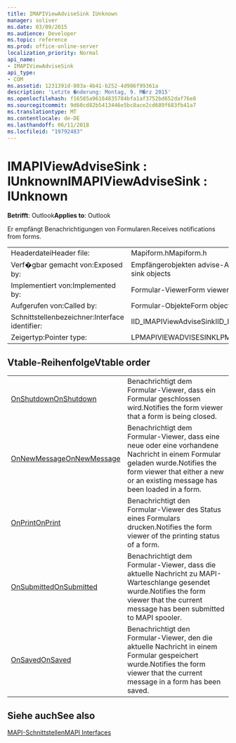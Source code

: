```yaml
---
title: IMAPIViewAdviseSink IUnknown
manager: soliver
ms.date: 03/09/2015
ms.audience: Developer
ms.topic: reference
ms.prod: office-online-server
localization_priority: Normal
api_name:
- IMAPIViewAdviseSink
api_type:
- COM
ms.assetid: 1231391d-803a-4b41-b252-4d986f99361a
description: 'Letzte �nderung: Montag, 9. M�rz 2015'
ms.openlocfilehash: f16585a96164835784bfa1af3752bd652daf76e8
ms.sourcegitcommit: 9d60cd82b5413446e5bc8ace2cd689f683fb41a7
ms.translationtype: MT
ms.contentlocale: de-DE
ms.lasthandoff: 06/11/2018
ms.locfileid: "19792483"
---
```

# <a name="imapiviewadvisesink--iunknown"></a><span data-ttu-id="908e1-103">IMAPIViewAdviseSink : IUnknown</span><span class="sxs-lookup"><span data-stu-id="908e1-103">IMAPIViewAdviseSink : IUnknown</span></span>

  
  
<span data-ttu-id="908e1-104">**Betrifft**: Outlook</span><span class="sxs-lookup"><span data-stu-id="908e1-104">**Applies to**: Outlook</span></span> 
  
<span data-ttu-id="908e1-105">Er empfängt Benachrichtigungen von Formularen.</span><span class="sxs-lookup"><span data-stu-id="908e1-105">Receives notifications from forms.</span></span> 
  
|||
|:-----|:-----|
|<span data-ttu-id="908e1-106">Headerdatei</span><span class="sxs-lookup"><span data-stu-id="908e1-106">Header file:</span></span>  <br/> |<span data-ttu-id="908e1-107">Mapiform.h</span><span class="sxs-lookup"><span data-stu-id="908e1-107">Mapiform.h</span></span>  <br/> |
|<span data-ttu-id="908e1-108">Verf�gbar gemacht von:</span><span class="sxs-lookup"><span data-stu-id="908e1-108">Exposed by:</span></span>  <br/> |<span data-ttu-id="908e1-109">Empfängerobjekten advise-Ansicht</span><span class="sxs-lookup"><span data-stu-id="908e1-109">View advise sink objects</span></span>  <br/> |
|<span data-ttu-id="908e1-110">Implementiert von:</span><span class="sxs-lookup"><span data-stu-id="908e1-110">Implemented by:</span></span>  <br/> |<span data-ttu-id="908e1-111">Formular-Viewer</span><span class="sxs-lookup"><span data-stu-id="908e1-111">Form viewers</span></span>  <br/> |
|<span data-ttu-id="908e1-112">Aufgerufen von:</span><span class="sxs-lookup"><span data-stu-id="908e1-112">Called by:</span></span>  <br/> |<span data-ttu-id="908e1-113">Formular-Objekte</span><span class="sxs-lookup"><span data-stu-id="908e1-113">Form objects</span></span>  <br/> |
|<span data-ttu-id="908e1-114">Schnittstellenbezeichner:</span><span class="sxs-lookup"><span data-stu-id="908e1-114">Interface identifier:</span></span>  <br/> |<span data-ttu-id="908e1-115">IID_IMAPIViewAdviseSink</span><span class="sxs-lookup"><span data-stu-id="908e1-115">IID_IMAPIViewAdviseSink</span></span>  <br/> |
|<span data-ttu-id="908e1-116">Zeigertyp:</span><span class="sxs-lookup"><span data-stu-id="908e1-116">Pointer type:</span></span>  <br/> |<span data-ttu-id="908e1-117">LPMAPIVIEWADVISESINK</span><span class="sxs-lookup"><span data-stu-id="908e1-117">LPMAPIVIEWADVISESINK</span></span>  <br/> |
   
## <a name="vtable-order"></a><span data-ttu-id="908e1-118">Vtable-Reihenfolge</span><span class="sxs-lookup"><span data-stu-id="908e1-118">Vtable order</span></span>

|||
|:-----|:-----|
|[<span data-ttu-id="908e1-119">OnShutdown</span><span class="sxs-lookup"><span data-stu-id="908e1-119">OnShutdown</span></span>](imapiviewadvisesink-onshutdown.md) <br/> |<span data-ttu-id="908e1-120">Benachrichtigt dem Formular-Viewer, dass ein Formular geschlossen wird.</span><span class="sxs-lookup"><span data-stu-id="908e1-120">Notifies the form viewer that a form is being closed.</span></span>  <br/> |
|[<span data-ttu-id="908e1-121">OnNewMessage</span><span class="sxs-lookup"><span data-stu-id="908e1-121">OnNewMessage</span></span>](imapiviewadvisesink-onnewmessage.md) <br/> |<span data-ttu-id="908e1-122">Benachrichtigt dem Formular-Viewer, dass eine neue oder eine vorhandene Nachricht in einem Formular geladen wurde.</span><span class="sxs-lookup"><span data-stu-id="908e1-122">Notifies the form viewer that either a new or an existing message has been loaded in a form.</span></span>  <br/> |
|[<span data-ttu-id="908e1-123">OnPrint</span><span class="sxs-lookup"><span data-stu-id="908e1-123">OnPrint</span></span>](imapiviewadvisesink-onprint.md) <br/> |<span data-ttu-id="908e1-124">Benachrichtigt den Formular-Viewer des Status eines Formulars drucken.</span><span class="sxs-lookup"><span data-stu-id="908e1-124">Notifies the form viewer of the printing status of a form.</span></span>  <br/> |
|[<span data-ttu-id="908e1-125">OnSubmitted</span><span class="sxs-lookup"><span data-stu-id="908e1-125">OnSubmitted</span></span>](imapiviewadvisesink-onsubmitted.md) <br/> |<span data-ttu-id="908e1-126">Benachrichtigt dem Formular-Viewer, dass die aktuelle Nachricht zu MAPI-Warteschlange gesendet wurde.</span><span class="sxs-lookup"><span data-stu-id="908e1-126">Notifies the form viewer that the current message has been submitted to MAPI spooler.</span></span>  <br/> |
|[<span data-ttu-id="908e1-127">OnSaved</span><span class="sxs-lookup"><span data-stu-id="908e1-127">OnSaved</span></span>](imapiviewadvisesink-onsaved.md) <br/> |<span data-ttu-id="908e1-128">Benachrichtigt den Formular-Viewer, den die aktuelle Nachricht in einem Formular gespeichert wurde.</span><span class="sxs-lookup"><span data-stu-id="908e1-128">Notifies the form viewer that the current message in a form has been saved.</span></span>  <br/> |
   
## <a name="see-also"></a><span data-ttu-id="908e1-129">Siehe auch</span><span class="sxs-lookup"><span data-stu-id="908e1-129">See also</span></span>



[<span data-ttu-id="908e1-130">MAPI-Schnittstellen</span><span class="sxs-lookup"><span data-stu-id="908e1-130">MAPI Interfaces</span></span>](mapi-interfaces.md)

